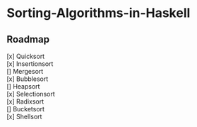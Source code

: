 # Sorting-Algorithms-in-Haskell

## Roadmap 
[x] Quicksort \
[x] Insertionsort \
[] Mergesort \
[x] Bubblesort \
[] Heapsort \
[x] Selectionsort \
[x] Radixsort \
[] Bucketsort \
[x] Shellsort
